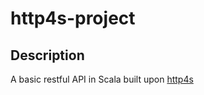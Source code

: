 # http4s-project

## Description
A basic restful API in Scala built upon [http4s](https://http4s.org/v1.0/)
